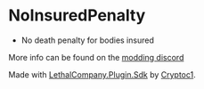 # NoInsuredPenalty
- No death penalty for bodies insured

More info can be found on the [modding discord](https://discord.com/channels/1168655651455639582/1195514257190695082)

Made with [LethalCompany.Plugin.Sdk](https://github.com/Cryptoc1/lc-plugin-sdk) by [Cryptoc1](https://thunderstore.io/c/lethal-company/p/Cryptoc1/).
